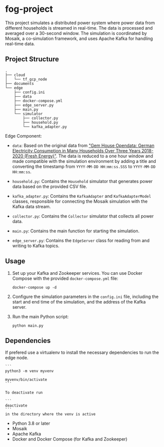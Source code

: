 # fog-project

This project simulates a distributed power system where power data from
different households is streamed in real-time. The data is processed and
averaged over a 30-second window. The simulation is coordinated by Mosaik, a
co-simulation framework, and uses Apache Kafka for handling real-time data.

## Project Structure

```
.
├── cloud
│   └── tf_gcp_node
├── documents
└── edge
    ├── config.ini
    ├── data
    ├── docker-compose.yml
    ├── edge_server.py
    ├── main.py
    └── simulator
        ├── collector.py
        ├── household.py
        └── kafka_adapter.py
```

Edge Component:

- `data`: Based on the original data from ["Gem House Opendata: German Electricity Consumption in Many Households Over Three Years 2018-2020 (Fresh Energy)"](https://ieee-dataport.org/node/4576/). The data is reduced to a one hour window and made compatible with the simulation environment by adding a title and converting the timestamp from `YYYY-MM-DD HH:mm:ss.SSS` to `YYYY-MM-DD HH:mm:ss`.

- `household.py`: Contains the `Household` simulator that generates power data based on the provided CSV file.
- `kafka_adapter.py`: Contains the `KafkaAdapter` and `KafkaAdapterModel` classes, responsible for connecting the Mosaik simulation with the Kafka data stream.
- `collector.py`: Contains the `Collector` simulator that collects all power data.
- `main.py`: Contains the main function for starting the simulation.
- `edge_server.py`: Contains the `EdgeServer` class for reading from and writing to Kafka topics.

## Usage

1. Set up your Kafka and Zookeeper services. You can use Docker Compose with the provided `docker-compose.yml` file:

    ```
    docker-compose up -d
    ```

2. Configure the simulation parameters in the `config.ini` file, including the start and end time of the simulation, and the address of the Kafka server.

3. Run the main Python script:

    ```
    python main.py
    ```

## Dependencies

If prefered use a virtualenv to install the necessary dependencies to run the edge node.

    ```
    python3 -m venv myvenv

    myvenv/bin/activate
    ```

    To deactivate run 

    ```
    deactivate
    ```
    in the directory where the venv is active

- Python 3.8 or later
- Mosaik
- Apache Kafka
- Docker and Docker Compose (for Kafka and Zookeeper)

